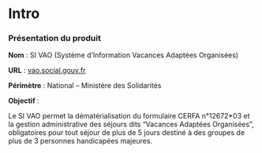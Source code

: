 # Intro

### Présentation du produit

**Nom** : SI VAO (Système d’Information Vacances Adaptées Organisées)

**URL** : [vao.social.gouv.fr](https://vao.social.gouv.fr/)

**Périmètre** : National – Ministère des Solidarités

**Objectif** :

Le SI VAO permet la dématérialisation du formulaire CERFA n°12672\*03 et la gestion administrative des séjours dits “Vacances Adaptées Organisées”, obligatoires pour tout séjour de plus de 5 jours destiné à des groupes de plus de 3 personnes handicapées majeures.
